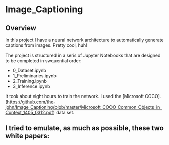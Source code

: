 # Image_Captioning

## Overview
In this project I have a neural network architecture to automatically generate captions from images.  Pretty cool, huh!

The project is structured in a seris of Jupyter Notebooks that are designed to be completed in swquential order:
- 0_Dataset.ipynb
- 1_Preliminaries.ipynb
- 2_Training.ipynb
- 3_Inference.ipynb

It took about eight hours to train the network.  I used the [Microsoft COCO].(https://github.com/the-john/Image_Captioning/blob/master/Microsoft_COCO_Common_Objects_in_Context_1405_0312.pdf) data set.

I tried to emulate, as much as possible, these two white papers:
- 
